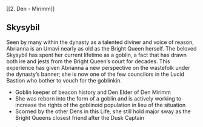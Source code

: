 [[2. Den - Mirimm]]
## Skysybil
Seen by many within the dynasty as a talented diviner and voice of reason, Abrianna is an Umavi nearly as old as the Bright Queen herself. The beloved Skysybil has spent her current lifetime as a goblin, a fact that has drawn both ire and jests from the Bright Queen’s court for decades. This experience has given Abrianna a new perspective on the wastefolk under the dynasty’s banner; she is now one of the few councilors in the Lucid Bastion who bother to vouch for the goblinkin.


- Goblin keeper of beacon history and Den Elder of Den Mirimm
- She was reborn into the form of a goblin and is actively working to increase the rights of the goblinoid population in lieu of the situation
- Scorned by the other Dens in this Life, she still hold major sway as the Bright Queens closest friend after the Dusk Captain